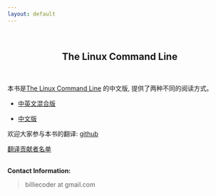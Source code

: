 ```yaml
---
layout: default
---
```

<br />
<h2 style="text-align:center">The Linux Command Line</h2>
<br />

本书是[The Linux Command Line](http://linuxcommand.org/) 的中文版,
提供了两种不同的阅读方式。

* [中英文混合版](book)

* [中文版](book/zh)

欢迎大家参与本书的翻译: [github](https://github.com/billie66/TLCL)


<p>
<a href="contributors.html">翻译贡献者名单 </a>
</p>

<p><br /><b>Contact Information:</b></p>

<blockquote>
<p>
billiecoder at gmail.com
</p>
</blockquote>

